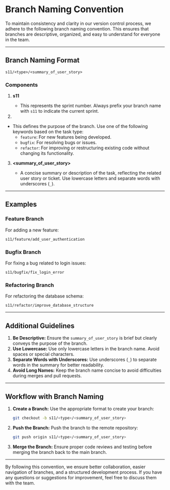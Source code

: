 # Branch Naming Convention

To maintain consistency and clarity in our version control process, we adhere to the following branch naming convention. This ensures that branches are descriptive, organized, and easy to understand for everyone in the team.

---

## **Branch Naming Format**

```
s11/<type>/<summary_of_user_story>
```

### **Components**

1. **s11**

   - This represents the sprint number. Always prefix your branch name with `s11` to indicate the current sprint.

2.

   - This defines the purpose of the branch. Use one of the following keywords based on the task type:
     - `feature`: For new features being developed.
     - `bugfix`: For resolving bugs or issues.
     - `refactor`: For improving or restructuring existing code without changing its functionality.

3. **\<summary\_of\_user\_story>**

   - A concise summary or description of the task, reflecting the related user story or ticket. Use lowercase letters and separate words with underscores (`_`).

---

## **Examples**

### **Feature Branch**

For adding a new feature:

```
s11/feature/add_user_authentication
```

### **Bugfix Branch**

For fixing a bug related to login issues:

```
s11/bugfix/fix_login_error
```

### **Refactoring Branch**

For refactoring the database schema:

```
s11/refactor/improve_database_structure
```

---

## **Additional Guidelines**

1. **Be Descriptive:** Ensure the `summary_of_user_story` is brief but clearly conveys the purpose of the branch.
2. **Use Lowercase:** Use only lowercase letters in the branch name. Avoid spaces or special characters.
3. **Separate Words with Underscores:** Use underscores (`_`) to separate words in the summary for better readability.
4. **Avoid Long Names:** Keep the branch name concise to avoid difficulties during merges and pull requests.

---

## **Workflow with Branch Naming**

1. **Create a Branch:** Use the appropriate format to create your branch:

   ```bash
   git checkout -b s11/<type>/<summary_of_user_story>
   ```

2. **Push the Branch:** Push the branch to the remote repository:

   ```bash
   git push origin s11/<type>/<summary_of_user_story>
   ```

3. **Merge the Branch:** Ensure proper code reviews and testing before merging the branch back to the main branch.

---

By following this convention, we ensure better collaboration, easier navigation of branches, and a structured development process. If you have any questions or suggestions for improvement, feel free to discuss them with the team.

